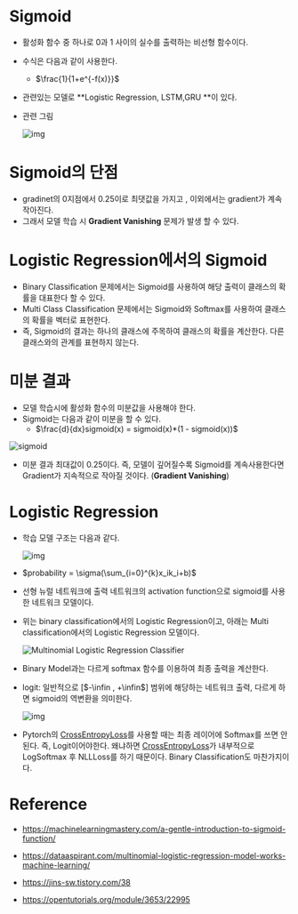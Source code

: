 # Sigmoid

- 활성화 함수 중 하나로 0과 1 사이의 실수를 출력하는 비선형 함수이다.
- 수식은 다음과 같이 사용한다.
  - $\frac{1}{1+e^{-f(x)}}$

- 관련있는 모델로 **Logistic Regression, LSTM,GRU **이 있다.

- 관련 그림

  ![img](https://upload.wikimedia.org/wikipedia/commons/thumb/8/88/Logistic-curve.svg/1920px-Logistic-curve.svg.png)

# Sigmoid의 단점

- gradinet의 0지점에서 0.25이로 최댓값을 가지고 , 이외에서는 gradient가 계속 작아진다.
- 그래서 모델 학습 시 **Gradient Vanishing** 문제가 발생 할 수 있다.

# Logistic Regression에서의 Sigmoid

- Binary Classification 문제에서는 Sigmoid를 사용하여 해당 출력이 클래스의 확률을 대표한다 할 수 있다.
- Multi Class Classification 문제에서는 Sigmoid와 Softmax를 사용하여 클래스의 확률을 벡터로 표현한다.
- 즉, Sigmoid의 결과는 하나의 클래스에 주목하여 클래스의 확률을 계산한다. 다른 클래스와의 관계를 표현하지 않는다.

# 미분 결과

- 모델 학습시에 활성화 함수의 미분값을 사용해야 한다.
- Sigmoid는 다음과 같이 미분을 할 수 있다.
  - $\frac{d}{dx}sigmoid(x) = sigmoid(x)*(1 - sigmoid(x))$

![sigmoid](https://machinelearningmastery.com/wp-content/uploads/2021/08/sigmoid.png)

- 미분 결과 최대값이 0.25이다. 즉, 모델이 깊어질수록 Sigmoid를 계속사용한다면 Gradient가 지속적으로 작아질 것이다. (**Gradient Vanishing**)

# Logistic Regression

- 학습 모델 구조는 다음과 같다.

  ![img](https://machinethink.net/images/tensorflow-on-ios/LogisticRegression@2x.png)

- $probability = \sigma(\sum_{i=0}^{k}x_ik_i+b)$

- 선형 뉴럴 네트워크에 출력 네트워크의 activation function으로 sigmoid를 사용한 네트워크 모델이다.

- 위는 binary classification에서의 Logistic Regression이고, 아래는 Multi classification에서의 Logistic Regression 모델이다.

  ![Multinomial Logistic Regression Classifier](https://i1.wp.com/dataaspirant.com/wp-content/uploads/2017/03/Multinomial-Logistic-Classifier-compressor.jpg?resize=690%2C394)

- Binary Model과는 다르게 softmax 함수를 이용하여 최종 출력을 계산한다.

- logit: 일반적으로 [$-\infin , +\infin$] 범위에 해당하는 네트워크 출력, 다르게 하면 sigmoid의 역변환을 의미한다.

  ![img](https://s3-ap-northeast-2.amazonaws.com/opentutorials-user-file/module/3653/9840.png)

- Pytorch의 [CrossEntropyLoss](https://pytorch.org/docs/stable/generated/torch.nn.CrossEntropyLoss.html)를 사용할 때는 최종 레이어에 Softmax를 쓰면 안된다. 즉, Logit이어야한다. 왜냐하면 [CrossEntropyLoss](https://pytorch.org/docs/stable/generated/torch.nn.CrossEntropyLoss.html)가 내부적으로 LogSoftmax 후 NLLLoss를 하기 때문이다. Binary Classification도 마찬가지이다.

# Reference

- https://machinelearningmastery.com/a-gentle-introduction-to-sigmoid-function/

- https://dataaspirant.com/multinomial-logistic-regression-model-works-machine-learning/

- https://jins-sw.tistory.com/38
- https://opentutorials.org/module/3653/22995

